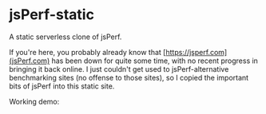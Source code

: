 # jsPerf-static
A static serverless clone of jsPerf.

If you're here, you probably already know that [https://jsperf.com](jsPerf.com) has been down for quite some time, with no recent progress in bringing it back online. I just couldn't get used to jsPerf-alternative benchmarking sites (no offense to those sites), so I copied the important bits of jsPerf into this static site.

Working demo: